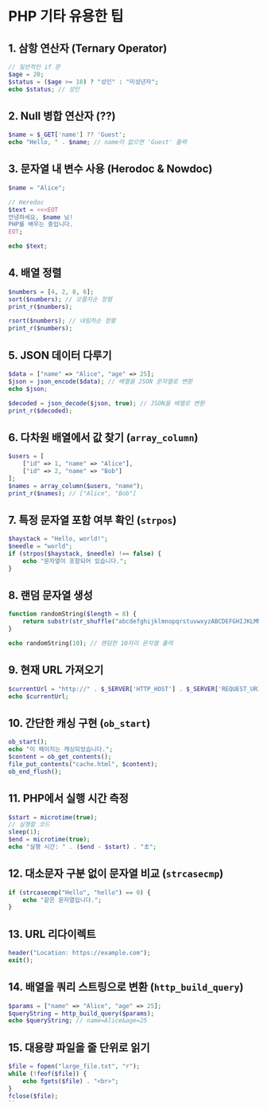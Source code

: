 # PHP 기타 유용한 팁

## 1. 삼항 연산자 (Ternary Operator)
```php
// 일반적인 if 문
$age = 20;
$status = ($age >= 18) ? "성인" : "미성년자";
echo $status; // 성인
```

## 2. Null 병합 연산자 (??)
```php
$name = $_GET['name'] ?? 'Guest';
echo "Hello, " . $name; // name이 없으면 'Guest' 출력
```

## 3. 문자열 내 변수 사용 (Herodoc & Nowdoc)
```php
$name = "Alice";

// Heredoc
$text = <<<EOT
안녕하세요, $name 님!
PHP를 배우는 중입니다.
EOT;

echo $text;
```

## 4. 배열 정렬
```php
$numbers = [4, 2, 8, 6];
sort($numbers); // 오름차순 정렬
print_r($numbers);

rsort($numbers); // 내림차순 정렬
print_r($numbers);
```

## 5. JSON 데이터 다루기
```php
$data = ["name" => "Alice", "age" => 25];
$json = json_encode($data); // 배열을 JSON 문자열로 변환
echo $json;

$decoded = json_decode($json, true); // JSON을 배열로 변환
print_r($decoded);
```

## 6. 다차원 배열에서 값 찾기 (`array_column`)
```php
$users = [
    ["id" => 1, "name" => "Alice"],
    ["id" => 2, "name" => "Bob"]
];
$names = array_column($users, "name");
print_r($names); // ["Alice", "Bob"]
```

## 7. 특정 문자열 포함 여부 확인 (`strpos`)
```php
$haystack = "Hello, world!";
$needle = "world";
if (strpos($haystack, $needle) !== false) {
    echo "문자열이 포함되어 있습니다.";
}
```

## 8. 랜덤 문자열 생성
```php
function randomString($length = 8) {
    return substr(str_shuffle("abcdefghijklmnopqrstuvwxyzABCDEFGHIJKLMNOPQRSTUVWXYZ0123456789"), 0, $length);
}

echo randomString(10); // 랜덤한 10자리 문자열 출력
```

## 9. 현재 URL 가져오기
```php
$currentUrl = "http://" . $_SERVER['HTTP_HOST'] . $_SERVER['REQUEST_URI'];
echo $currentUrl;
```

## 10. 간단한 캐싱 구현 (`ob_start`)
```php
ob_start();
echo "이 페이지는 캐싱되었습니다.";
$content = ob_get_contents();
file_put_contents("cache.html", $content);
ob_end_flush();
```

## 11. PHP에서 실행 시간 측정
```php
$start = microtime(true);
// 실행할 코드
sleep(1);
$end = microtime(true);
echo "실행 시간: " . ($end - $start) . "초";
```

## 12. 대소문자 구분 없이 문자열 비교 (`strcasecmp`)
```php
if (strcasecmp("Hello", "hello") == 0) {
    echo "같은 문자열입니다.";
}
```

## 13. URL 리다이렉트
```php
header("Location: https://example.com");
exit();
```

## 14. 배열을 쿼리 스트링으로 변환 (`http_build_query`)
```php
$params = ["name" => "Alice", "age" => 25];
$queryString = http_build_query($params);
echo $queryString; // name=Alice&age=25
```

## 15. 대용량 파일을 줄 단위로 읽기
```php
$file = fopen("large_file.txt", "r");
while (!feof($file)) {
    echo fgets($file) . "<br>";
}
fclose($file);
``
